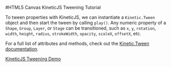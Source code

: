 
#HTML5 Canvas KineticJS Tweening Tutorial

To tween properties with KineticJS, we can instantiate a `Kinetic.Tween` object
and then start the tween by calling `play()`.  Any numeric property of a `Shape`,
`Group`, `Layer`, or `Stage` can be transitioned, such as `x`, `y`, `rotation`,
`width`, `height`, `radius`, `strokeWidth`, `opacity`, `scaleX`, `offsetX`, etc.

For a full list of attributes and methods, check out the [Kinetic.Tween documentation](http://lavrton.github.io/KineticJS/api/Kinetic.Tween.html).

<a class="jsbin-embed" href="http://jsbin.com/rixufe/1/embed?js,output">KineticJS Tweening Demo</a><script src="http://static.jsbin.com/js/embed.js"></script>
